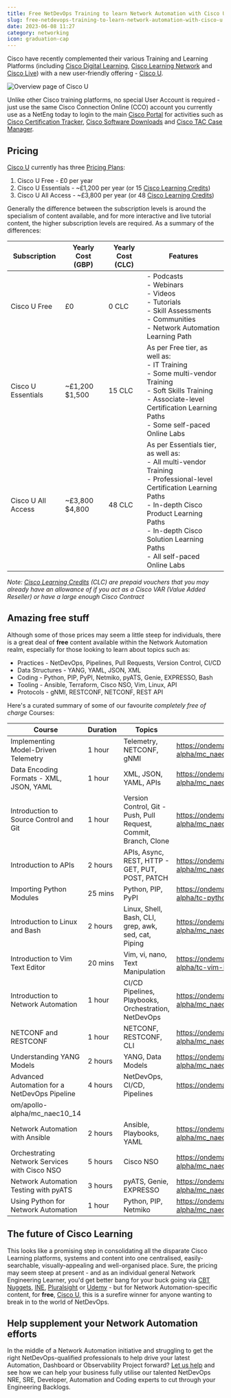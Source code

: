 ```yaml
---
title: Free NetDevOps Training to learn Network Automation with Cisco U
slug: free-netdevops-training-to-learn-network-automation-with-cisco-u
date: 2023-06-08 11:27
category: networking
icon: graduation-cap
---
```


Cisco have recently complemented their various Training and Learning Platforms (including [Cisco Digital Learning](https://digital-learning.cisco.com), [Cisco Learning Network](https://learningnetwork.cisco.com/s/) and [Cisco Live](https://www.ciscolive.com)) with a new user-friendly offering - [Cisco U](https://u.cisco.com).

![Overview page of Cisco U](/img/cisco-u.jpg)

Unlike other Cisco training platforms, no special User Account is required - just use the same Cisco Connection Online (CCO) account you currently use as a NetEng today to login to the main [Cisco Portal](https://www.cisco.com) for activities such as [Cisco Certification Tracker](https://cp.certmetrics.com/cisco/en/login), [Cisco Software Downloads](https://support.cisco.com) and [Cisco TAC Case Manager](https://mycase.cloudapps.cisco.com).

## Pricing
[Cisco U](https://u.cisco.com) currently has three [Pricing Plans](https://u.cisco.com/subscription):

1. Cisco U Free - £0 per year
2. Cisco U Essentials - ~£1,200 per year (or 15 [Cisco Learning Credits](https://www.cisco.com/c/en/us/training-events/training-certifications/training/learning-credits.html))
3. Cisco U All Access - ~£3,800 per year (or 48 [Cisco Learning Credits](https://www.cisco.com/c/en/us/training-events/training-certifications/training/learning-credits.html))

Generally the difference between the subscription levels is around the specialism of content available, and for more interactive and live tutorial content, the higher subscription levels are required. As a summary of the differences:

| Subscription | Yearly Cost (GBP) | Yearly Cost (CLC) | Features |
| ------------ | ----------------- | ----------------- | -------- |
| Cisco U Free | £0 | 0 CLC | - Podcasts<br />- Webinars<br />- Videos<br />- Tutorials<br />- Skill Assessments<br />- Communities<br />- Network Automation Learning Path |
| Cisco U Essentials | ~£1,200<br />$1,500 | 15 CLC | As per Free tier, as well as:<br />- IT Training<br />- Some multi-vendor Training<br />- Soft Skills Training<br />- Associate-level Certification Learning Paths<br />- Some self-paced Online Labs |
| Cisco U All Access | ~£3,800<br />$4,800 | 48 CLC | As per Essentials tier, as well as:<br />- All multi-vendor Training<br />- Professional-level Certification Learning Paths<br />- In-depth Cisco Product Learning Paths<br />- In-depth Cisco Solution Learning Paths<br />- All self-paced Online Labs |

_Note: [Cisco Learning Credits](https://www.cisco.com/c/en/us/training-events/training-certifications/training/learning-credits.html) (CLC) are prepaid vouchers that you may already have an allowance of if you act as a Cisco VAR (Value Added Reseller) or have a large enough Cisco Contract_

## Amazing free stuff
Although some of those prices may seem a little steep for individuals, there is a great deal of **free** content available within the Network Automation realm, especially for those looking to learn about topics such as:

* Practices - NetDevOps, Pipelines, Pull Requests, Version Control, CI/CD
* Data Structures - YANG, YAML, JSON, XML
* Coding - Python, PIP, PyPI, Netmiko, pyATS, Genie, EXPRESSO, Bash
* Tooling - Ansible, Terraform, Cisco NSO, Vim, Linux, API
* Protocols - gNMI, RESTCONF, NETCONF, REST API

Here's a curated summary of some of our favourite _completely free of charge_ Courses:

| Course | Duration | Topics | Link |
| ------ | -------- | ------ | ---- |
| Implementing Model-Driven Telemetry | 1 hour | Telemetry, NETCONF, gNMI | https://ondemandelearning.cisco.com/apollo-alpha/mc_naec10_09 |
| Data Encoding Formats - XML, JSON, YAML | 1 hour | XML, JSON, YAML, APIs | https://ondemandelearning.cisco.com/apollo-alpha/mc_naec10_02 |
| Introduction to Source Control and Git | 1 hour | Version Control, Git - Push, Pull Request, Commit, Branch, Clone | https://ondemandelearning.cisco.com/apollo-alpha/mc_naec10_06 |
| Introduction to APIs | 2 hours | APIs, Async, REST, HTTP - GET, PUT, POST, PATCH | https://ondemandelearning.cisco.com/apollo-alpha/mc_naec10_05 |
| Importing Python Modules | 25 mins | Python, PIP, PyPI | https://ondemandelearning.cisco.com/apollo-alpha/tc-python-imports |
| Introduction to Linux and Bash | 2 hours | Linux, Shell, Bash, CLI, grep, awk, sed, cat, Piping | https://ondemandelearning.cisco.com/apollo-alpha/mc_naec10_04 |
| Introduction to Vim Text Editor | 20 mins | Vim, vi, nano, Text Manipulation | https://ondemandelearning.cisco.com/apollo-alpha/tc-vim-introduction |
| Introduction to Network Automation | 1 hour | CI/CD Pipelines, Playbooks, Orchestration, NetDevOps | https://ondemandelearning.cisco.com/apollo-alpha/mc_naec10_01 |
| NETCONF and RESTCONF | 1 hour | NETCONF, RESTCONF, CLI | https://ondemandelearning.cisco.com/apollo-alpha/mc_naec10_11 |
Understanding YANG Models | 2 hours | YANG, Data Models | https://ondemandelearning.cisco.com/apollo-alpha/mc_naec10_08 |
| Advanced Automation for a NetDevOps Pipeline | 4 hours | NetDevOps, CI/CD, Pipelines | https://ondemandelearning.cisco.
om/apollo-alpha/mc_naec10_14 |
| Network Automation with Ansible | 2 hours | Ansible, Playbooks, YAML | https://ondemandelearning.cisco.com/apollo-alpha/mc_naec10_07 |
| Orchestrating Network Services with Cisco NSO | 5 hours | Cisco NSO | https://ondemandelearning.cisco.com/apollo-alpha/mc_naec10_12 |
| Network Automation Testing with pyATS | 3 hours | pyATS, Genie, EXPRESSO | https://ondemandelearning.cisco.com/apollo-alpha/mc_naec10_13 |
| Using Python for Network Automation | 1 hour | Python, PIP, Netmiko | https://ondemandelearning.cisco.com/apollo-alpha/mc_naec10_03 |

## The future of Cisco Learning
This looks like a promising step in consolidating all the disparate Cisco Learning platforms, systems and content into one centralised, easily-searchable, visually-appealing and well-organised place. Sure, the pricing may seem steep at present - and as an individual general Network Engineering Learner, you'd get better bang for your buck going via [CBT Nuggets](https://www.cbtnuggets.com), [INE](https://ine.com), [Pluralsight](https://www.pluralsight.com) or [Udemy](https://www.udemy.com) - but for Network Automation-specific content, for **free**, [Cisco U](https://u.cisco.com), this is a surefire winner for anyone wanting to break in to the world of NetDevOps.

## Help supplement your Network Automation efforts
In the middle of a Network Automation initiative and struggling to get the right NetDevOps-qualified professionals to help drive your latest Automation, Dashboard or Observability Project forward? [Let us help](https://www.caci.co.uk/contact/#contact-form) and see how we can help your business fully utilise our talented NetDevOps NRE, SRE, Developer, Automation and Coding experts to cut through your Engineering Backlogs.